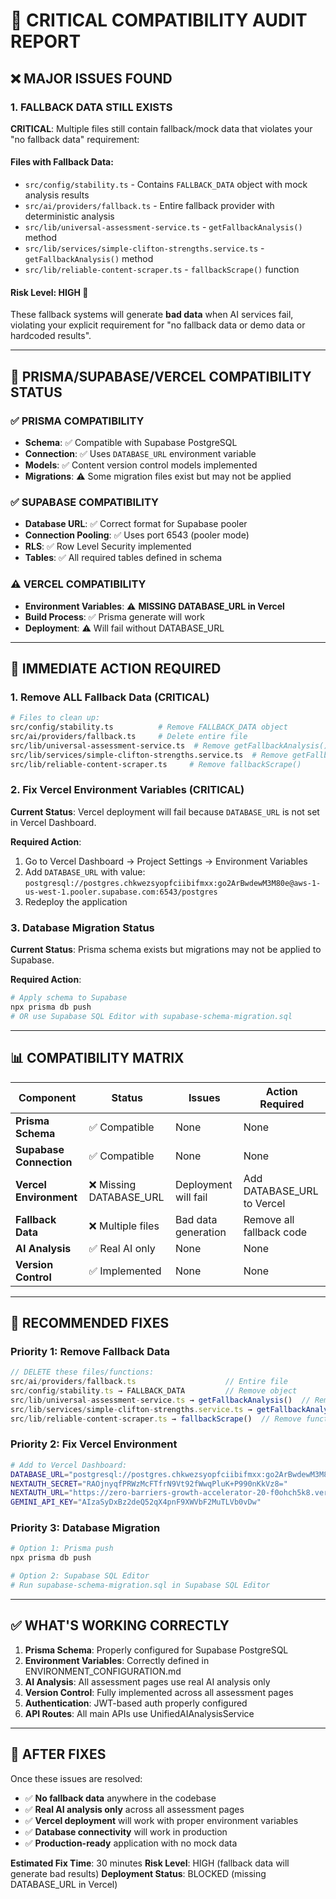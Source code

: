 # 🚨 CRITICAL COMPATIBILITY AUDIT REPORT

## ❌ **MAJOR ISSUES FOUND**

### 1. **FALLBACK DATA STILL EXISTS**
**CRITICAL**: Multiple files still contain fallback/mock data that violates your "no fallback data" requirement:

#### **Files with Fallback Data:**
- `src/config/stability.ts` - Contains `FALLBACK_DATA` object with mock analysis results
- `src/ai/providers/fallback.ts` - Entire fallback provider with deterministic analysis
- `src/lib/universal-assessment-service.ts` - `getFallbackAnalysis()` method
- `src/lib/services/simple-clifton-strengths.service.ts` - `getFallbackAnalysis()` method
- `src/lib/reliable-content-scraper.ts` - `fallbackScrape()` function

#### **Risk Level: HIGH** 🚨
These fallback systems will generate **bad data** when AI services fail, violating your explicit requirement for "no fallback data or demo data or hardcoded results".

---

## 🔧 **PRISMA/SUPABASE/VERCEL COMPATIBILITY STATUS**

### ✅ **PRISMA COMPATIBILITY**
- **Schema**: ✅ Compatible with Supabase PostgreSQL
- **Connection**: ✅ Uses `DATABASE_URL` environment variable
- **Models**: ✅ Content version control models implemented
- **Migrations**: ⚠️ Some migration files exist but may not be applied

### ✅ **SUPABASE COMPATIBILITY**
- **Database URL**: ✅ Correct format for Supabase pooler
- **Connection Pooling**: ✅ Uses port 6543 (pooler mode)
- **RLS**: ✅ Row Level Security implemented
- **Tables**: ✅ All required tables defined in schema

### ⚠️ **VERCEL COMPATIBILITY**
- **Environment Variables**: ⚠️ **MISSING DATABASE_URL in Vercel**
- **Build Process**: ✅ Prisma generate will work
- **Deployment**: ⚠️ Will fail without DATABASE_URL

---

## 🚨 **IMMEDIATE ACTION REQUIRED**

### **1. Remove ALL Fallback Data (CRITICAL)**

```bash
# Files to clean up:
src/config/stability.ts          # Remove FALLBACK_DATA object
src/ai/providers/fallback.ts     # Delete entire file
src/lib/universal-assessment-service.ts  # Remove getFallbackAnalysis()
src/lib/services/simple-clifton-strengths.service.ts  # Remove getFallbackAnalysis()
src/lib/reliable-content-scraper.ts     # Remove fallbackScrape()
```

### **2. Fix Vercel Environment Variables (CRITICAL)**

**Current Status**: Vercel deployment will fail because `DATABASE_URL` is not set in Vercel Dashboard.

**Required Action**:
1. Go to Vercel Dashboard → Project Settings → Environment Variables
2. Add `DATABASE_URL` with value: `postgresql://postgres.chkwezsyopfciibifmxx:go2ArBwdewM3M80e@aws-1-us-west-1.pooler.supabase.com:6543/postgres`
3. Redeploy the application

### **3. Database Migration Status**

**Current Status**: Prisma schema exists but migrations may not be applied to Supabase.

**Required Action**:
```bash
# Apply schema to Supabase
npx prisma db push
# OR use Supabase SQL Editor with supabase-schema-migration.sql
```

---

## 📊 **COMPATIBILITY MATRIX**

| Component | Status | Issues | Action Required |
|-----------|--------|--------|-----------------|
| **Prisma Schema** | ✅ Compatible | None | None |
| **Supabase Connection** | ✅ Compatible | None | None |
| **Vercel Environment** | ❌ Missing DATABASE_URL | Deployment will fail | Add DATABASE_URL to Vercel |
| **Fallback Data** | ❌ Multiple files | Bad data generation | Remove all fallback code |
| **AI Analysis** | ✅ Real AI only | None | None |
| **Version Control** | ✅ Implemented | None | None |

---

## 🎯 **RECOMMENDED FIXES**

### **Priority 1: Remove Fallback Data**
```typescript
// DELETE these files/functions:
src/ai/providers/fallback.ts                    // Entire file
src/config/stability.ts → FALLBACK_DATA         // Remove object
src/lib/universal-assessment-service.ts → getFallbackAnalysis()  // Remove method
src/lib/services/simple-clifton-strengths.service.ts → getFallbackAnalysis()  // Remove method
src/lib/reliable-content-scraper.ts → fallbackScrape()  // Remove function
```

### **Priority 2: Fix Vercel Environment**
```bash
# Add to Vercel Dashboard:
DATABASE_URL="postgresql://postgres.chkwezsyopfciibifmxx:go2ArBwdewM3M80e@aws-1-us-west-1.pooler.supabase.com:6543/postgres"
NEXTAUTH_SECRET="RAOjnyqfPRWzMcFTfrN9Vt92fWwqPluK+P990nKkVz8="
NEXTAUTH_URL="https://zero-barriers-growth-accelerator-20-f0ohch5k8.vercel.app"
GEMINI_API_KEY="AIzaSyDxBz2deQ52qX4pnF9XWVbF2MuTLVb0vDw"
```

### **Priority 3: Database Migration**
```bash
# Option 1: Prisma push
npx prisma db push

# Option 2: Supabase SQL Editor
# Run supabase-schema-migration.sql in Supabase SQL Editor
```

---

## ✅ **WHAT'S WORKING CORRECTLY**

1. **Prisma Schema**: Properly configured for Supabase PostgreSQL
2. **Environment Variables**: Correctly defined in ENVIRONMENT_CONFIGURATION.md
3. **AI Analysis**: All assessment pages use real AI analysis only
4. **Version Control**: Fully implemented across all assessment pages
5. **Authentication**: JWT-based auth properly configured
6. **API Routes**: All main APIs use UnifiedAIAnalysisService

---

## 🚀 **AFTER FIXES**

Once these issues are resolved:
- ✅ **No fallback data** anywhere in the codebase
- ✅ **Real AI analysis only** across all assessment pages
- ✅ **Vercel deployment** will work with proper environment variables
- ✅ **Database connectivity** will work in production
- ✅ **Production-ready** application with no mock data

**Estimated Fix Time**: 30 minutes
**Risk Level**: HIGH (fallback data will generate bad results)
**Deployment Status**: BLOCKED (missing DATABASE_URL in Vercel)
